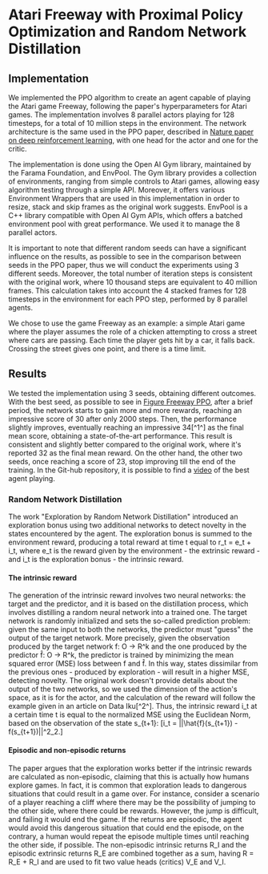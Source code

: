 # Atari Freeway with Proximal Policy Optimization and Random Network Distillation

## Implementation

We implemented the PPO algorithm to create an agent capable of playing the Atari game Freeway, following the paper's hyperparameters for Atari games. The implementation involves 8 parallel actors playing for 128 timesteps, for a total of 10 million steps in the environment. The network architecture is the same used in the PPO paper, described in [Nature paper on deep reinforcement learning](citet*{nature-dl}), with one head for the actor and one for the critic.

The implementation is done using the Open AI Gym library, maintained by the Farama Foundation, and EnvPool. The Gym library provides a collection of environments, ranging from simple controls to Atari games, allowing easy algorithm testing through a simple API. Moreover, it offers various Environment Wrappers that are used in this implementation in order to resize, stack and skip frames as the original work suggests.
EnvPool is a C++ library compatible with Open AI Gym APIs, which offers a batched environment pool with great performance. We used it to manage the 8 parallel actors.

It is important to note that different random seeds can have a significant influence on the results, as possible to see in the comparison between seeds in the PPO paper, thus we will conduct the experiments using 3 different seeds. Moreover, the total number of iteration steps is consistent with the original work, where 10 thousand steps are equivalent to 40 million frames. This calculation takes into account the 4 stacked frames for 128 timesteps in the environment for each PPO step, performed by 8 parallel agents.

We chose to use the game Freeway as an example: a simple Atari game where the player assumes the role of a chicken attempting to cross a street where cars are passing. Each time the player gets hit by a car, it falls back. Crossing the street gives one point, and there is a time limit.

## Results

We tested the implementation using 3 seeds, obtaining different outcomes.
With the best seed, as possible to see in [Figure Freeway PPO](/path/to/figure), after a brief period, the network starts to gain more and more rewards, reaching an impressive score of 30 after only 2000 steps. Then, the performance slightly improves, eventually reaching an impressive 34\[^1^\] as the final mean score, obtaining a state-of-the-art performance. This result is consistent and slightly better compared to the original work, where it's reported 32 as the final mean reward. On the other hand, the other two seeds, once reaching a score of 23, stop improving till the end of the training. 
In the Git-hub repository, it is possible to find a [video](https://github.com/hiaripc/Atari_PPO_with_RND/tree/main/videos/Freeway-v5) of the best agent playing.

[Figure Freeway PPO]: /path/to/figure

### Random Network Distillation

The work "Exploration by Random Network Distillation" introduced an exploration bonus using two additional networks to detect novelty in the states encountered by the agent. The exploration bonus is summed to the environment reward, producing a total reward at time t equal to r_t = e_t + i_t, where e_t is the reward given by the environment - the extrinsic reward - and i_t is the exploration bonus - the intrinsic reward.

#### The intrinsic reward

The generation of the intrinsic reward involves two neural networks: the target and the predictor, and it is based on the distillation process, which involves distilling a random neural network into a trained one. The target network is randomly initialized and sets the so-called prediction problem: given the same input to both the networks, the predictor must "guess" the output of the target network.
More precisely, given the observation produced by the target network f: O → R^k and the one produced by the predictor f̂: O → R^k, the predictor is trained by minimizing the mean squared error (MSE) loss between f and f̂. 
In this way, states dissimilar from the previous ones - produced by exploration - will result in a higher MSE, detecting novelty. 
The original work doesn't provide details about the output of the two networks, so we used the dimension of the action's space, as it is for the actor, and the calculation of the reward will follow the example given in an article on Data Iku[^2^]. Thus, the intrinsic reward i_t at a certain time t is equal to the normalized MSE using the Euclidean Norm, based on the observation of the state s_{t+1}:
\[i_t = ||\hat{f}(s_{t+1}) - f(s_{t+1})||^2_2.\]

#### Episodic and non-episodic returns

The paper argues that the exploration works better if the intrinsic rewards are calculated as non-episodic, claiming that this is actually how humans explore games. In fact, it is common that exploration leads to dangerous situations that could result in a game over. For instance, consider a scenario of a player reaching a cliff where there may be the possibility of jumping to the other side, where there could be rewards. However, the jump is difficult, and failing it would end the game. If the returns are episodic, the agent would avoid this dangerous situation that could end the episode, on the contrary, a human would repeat the episode multiple times until reaching the other side, if possible.
The non-episodic intrinsic returns R_I and the episodic extrinsic returns R_E are combined together as a sum, having R = R_E + R_I and are used to fit two value heads (critics) V_E and V_I.


